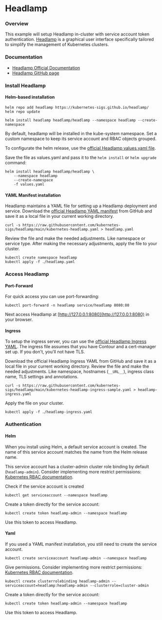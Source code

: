 # Headlamp
### Overview
This example will setup Headlamp in-cluster with service account token authentication. [Headlamp](https://headlamp.dev/) is a graphical user interface specifically tailored to simplify the management of Kubernetes clusters. 

### Documentation
- [Headlamp Official Documentation](https://headlamp.dev/docs/latest/)
- [Headlamp GitHub page](https://github.com/kubernetes-sigs/headlamp)

### Install Headlamp
#### Helm-based installation
```shell
helm repo add headlamp https://kubernetes-sigs.github.io/headlamp/
helm repo update

helm install headlamp headlamp/headlamp --namespace headlamp --create-namespace
```

By default, headlamp will be installed in the kube-system namespace. Set a custom namespace to keep its service account and RBAC objects grouped.

To configurate the helm release, use the [official Headlamp values.yaml file](https://github.com/kubernetes-sigs/headlamp/blob/main/charts/headlamp/values.yaml).

Save the file as values.yaml and pass it to the `helm install` or `helm upgrade` command:
```shell
helm install headlamp headlamp/headlamp \
    --namespace headlamp
    --create-namespace
    -f values.yaml
``` 

#### YAML Manifest installation
Headlamp maintains a YAML file for setting up a Headlamp deployment and service. Download the [official Headlamp YAML manifest](https://headlamp.dev/docs/latest/installation/in-cluster/#using-simple-yaml) from GitHub and save it as a local file in your current working directory.

```shell
curl -s https://raw.githubusercontent.com/kubernetes-sigs/headlamp/main/kubernetes-headlamp.yaml > headlamp.yaml
```

Review the file and make the needed adjustments. Like namespace or service type. 
After making the necessary adjustments, apply the file to your cluster.
```shell
kubectl create namespace headlamp
kubectl apply -f ./headlamp.yaml
```

### Access Headlamp
#### Port-Forward
For quick access you can use port-forwarding:
```shell
kubectl port-forward -n headlamp service/headlamp 8080:80
```
Next access Headlamp at [http://127.0.0.1:8080](http://127.0.0.1:8080) in your browser.

#### Ingress
To setup the ingress server, you can use the [official Headlamp Ingress YAML](https://headlamp.dev/docs/latest/installation/in-cluster/#exposing-headlamp-with-an-ingress-server). The ingress file assumes that you have Contour and a cert-manager set up. If you don't, you'll not have TLS. 

Download the official Headlamp Ingress YAML from GitHub and save it as a local file in your current working directory. Review the file and make the needed adjustments. Like namespace, hostnames (`__URL__`), ingress class name, TLS settings and annotations. 
```shell
curl -s https://raw.githubusercontent.com/kubernetes-sigs/headlamp/main/kubernetes-headlamp-ingress-sample.yaml > headlamp-ingress.yaml
```

Apply the file on your cluster.
```shell
kubectl apply -f ./headlamp-ingress.yaml
```

### Authentication 
#### Helm
When you install using Helm, a default service account is created. The name of this service account matches the name from the Helm release name.

This service account has a cluster-admin cluster role binding by default (`headlamp-admin`). Consider implementing more restrict permissions: [Kubernetes RBAC documentation](https://kubernetes.io/docs/reference/access-authn-authz/rbac/).

Check if the service account is created
```shell
kubectl get serviceaccount --namespace headlamp
```

Create a token directly for the service account:
```shell
kubectl create token headlamp-admin --namespace headlamp
```

Use this token to access Headlamp.

#### Yaml
If you used a YAML manifest installation, you still need to create the service account.
```shell
kubectl create serviceaccount headlamp-admin --namespace headlamp
```

Give permissions. Consider implementing more restrict permissions: [Kubernetes RBAC documentation](https://kubernetes.io/docs/reference/access-authn-authz/rbac/).

```shell
kubectl create clusterrolebinding headlamp-admin --serviceaccount=headlamp:headlamp-admin --clusterrole=cluster-admin
```

Create a token directly for the service account:
```shell
kubectl create token headlamp-admin --namespace headlamp
```

Use this token to access Headlamp.
